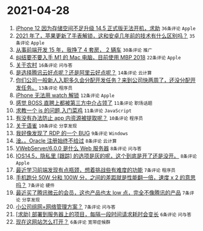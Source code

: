 # 2021-04-28

1. [iPhone 12 因为存储空间不足升级 14.5 正式版无法开机，求助](https://www.v2ex.com/t/773744) `36条评论` `Apple`
1. [2021 年了，苹果更新了手表解锁，这和安卓几年前的技术有什么区别吗？](https://www.v2ex.com/t/773753) `35条评论` `Apple`
1. [从事前端开发 15 年，我挣了 4 套房， 2 辆车](https://www.v2ex.com/t/773790) `30条评论` `推广`
1. [纠结要不要入手 M1 的 Mac 电脑，目前使用 MBP 2018](https://www.v2ex.com/t/773748) `22条评论` `Apple`
1. [关于农村](https://www.v2ex.com/t/773757) `16条评论` `问与答`
1. [是选择腾讯云好点呢？还是阿里云好点呢？](https://www.v2ex.com/t/773780) `14条评论` `云计算`
1. [你们公司一般新人入职多久会分配开发任务？来到公司快两周了，还没分配开发任务。](https://www.v2ex.com/t/773779) `13条评论` `程序员`
1. [iPhone 无法用 watch 解锁](https://www.v2ex.com/t/773745) `12条评论` `Apple`
1. [感觉 BOSS 直聘上都被第三方中介占领了](https://www.v2ex.com/t/773771) `11条评论` `职场话题`
1. [求教一个 js 的问题,入门菜鸡](https://www.v2ex.com/t/773759) `11条评论` `JavaScript`
1. [有没有办法防止 app 内资源被提取呢？](https://www.v2ex.com/t/773794) `10条评论` `程序员`
1. [关于语雀](https://www.v2ex.com/t/773772) `10条评论` `分享发现`
1. [我好像发现了 RDP 的一个 BUG](https://www.v2ex.com/t/773773) `9条评论` `Windows`
1. [淦。。Oracle 注册始终不给过](https://www.v2ex.com/t/773766) `8条评论` `云计算`
1. [VWebServer/6.0.0 是什么 Web 服务器](https://www.v2ex.com/t/773754) `8条评论` `问与答`
1. [IOS14.5，隐私里 [跟踪] 的选项是灰的呢，这个到底是开了还是没开。](https://www.v2ex.com/t/773751) `8条评论` `Apple`
1. [最近学习前端发现有点瓶颈，想着挑战些有难度的功能](https://www.v2ex.com/t/773799) `7条评论` `程序员`
1. [手机跑分 50W 分和 100W 分，之间的差距就是性能翻一倍，速度 x 2 的意思吗？](https://www.v2ex.com/t/773782) `7条评论` `硬件`
1. [最近买了腾讯微云的会员，这也产品也太 low 点，完全不像腾讯的产品](https://www.v2ex.com/t/773763) `7条评论` `分享发现`
1. [小公司组网+网络管理方案？](https://www.v2ex.com/t/773756) `7条评论` `问与答`
1. [[求助] 部署到服务器上的项目，每隔一段时间请求耗时会变长](https://www.v2ex.com/t/773792) `6条评论` `问与答`
1. [现在这网站怎么打开？](https://www.v2ex.com/t/773746) `6条评论` `宽带症候群`
